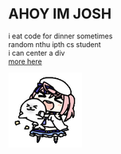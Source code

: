 # AHOY IM JOSH

i eat code for dinner sometimes  
random nthu ipth cs student  
i can center a div  
[more here](https://me.chibimello.com)  



<img alt="GIF" src="https://github.com/joshimello/joshimello/blob/main/uwu.gif?raw=true"/>
